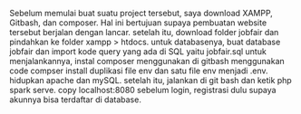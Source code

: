 Sebelum memulai buat suatu project tersebut, saya download XAMPP, Gitbash, dan composer. Hal ini bertujuan supaya pembuatan website tersebut berjalan dengan lancar.
setelah itu, download folder jobfair dan pindahkan ke folder xampp > htdocs. 
untuk databasenya,  buat database jobfair dan import kode query yang ada di SQL yaitu jobfair.sql
untuk menjalankannya, instal composer menggunakan di gitbash menggunakan code compser install duplikasi file env dan satu file env menjadi .env. hidupkan apache dan mySQL. setelah itu, jalankan di git bash dan ketik php spark serve. copy localhost:8080
sebelum login, registrasi dulu supaya akunnya bisa terdaftar di database.
